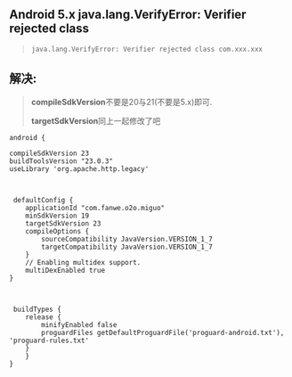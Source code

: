 ## Android 5.x java.lang.VerifyError: Verifier rejected class ##

> `java.lang.VerifyError: Verifier rejected class com.xxx.xxx`

## 解决: ##

> **compileSdkVersion**不要是20与21(不要是5.x)即可.
> 
> **targetSdkVersion**同上一起修改了吧


	android {

    compileSdkVersion 23
    buildToolsVersion "23.0.3"
    useLibrary 'org.apache.http.legacy'



     defaultConfig {
        applicationId "com.fanwe.o2o.miguo"
        minSdkVersion 19
        targetSdkVersion 23
        compileOptions {
            sourceCompatibility JavaVersion.VERSION_1_7
            targetCompatibility JavaVersion.VERSION_1_7
        }
        // Enabling multidex support.
        multiDexEnabled true
    }



     buildTypes {
        release {
            minifyEnabled false
            proguardFiles getDefaultProguardFile('proguard-android.txt'), 'proguard-rules.txt'
        }
    	}
	}

